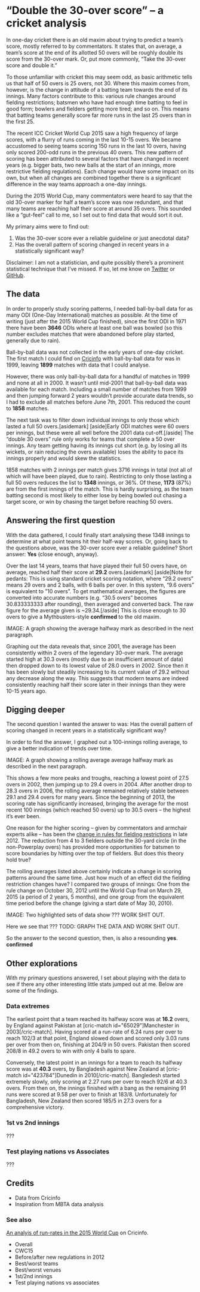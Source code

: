 “Double the 30-over score” – a cricket analysis
=============================

In one-day cricket there is an old maxim about trying to predict a team’s score, mostly referred to by commentators. It states that, on average, a team’s score at the end of its allotted 50 overs will be roughly double its score from the 30-over mark. Or, put more commonly, “Take the 30-over score and double it.”

To those unfamiliar with cricket this may seem odd, as basic arithmetic tells us that half of 50 overs is 25 overs, not 30. Where this maxim comes from, however, is the change in attitude of a batting team towards the end of its innings. Many factors contribute to this: various rule changes around fielding restrictions; batsmen who have had enough time batting to feel in good form; bowlers and fielders getting more tired; and so on. This means that batting teams generally score far more runs in the last 25 overs than in the first 25.

The recent ICC Cricket World Cup 2015 saw a high frequency of large scores, with a flurry of runs coming in the last 10-15 overs. We became accustomed to seeing teams scoring 150 runs in the last 10 overs, having only scored 200-odd runs in the previous 40 overs. This new pattern of scoring has been attributed to several factors that have changed in recent years (e.g. bigger bats, two new balls at the start of an innings, more restrictive fielding regulations). Each change would have some impact on its own, but when all changes are combined together there is a significant difference in the way teams approach a one-day innings.

During the 2015 World Cup, many commentators were heard to say that the old 30-over marker for half a team’s score was now redundant, and that many teams are reaching half their score at around 35 overs. This sounded like a “gut-feel” call to me, so I set out to find data that would sort it out.

My primary aims were to find out:

1. Was the 30-over score ever a reliable guideline or just anecdotal data?
2. Has the overall pattern of scoring changed in recent years in a statistically significant way?

Disclaimer: I am not a statistician, and quite possibly there’s a prominent statistical technique that I’ve missed. If so, let me know on [Twitter](https://twitter.com/iamnotyourbroom) or [GitHub](https://github.com/gilmoreorless/double-30-overs/issues).



The data
-----------------------------

In order to properly study scoring patterns, I needed ball-by-ball data for as many ODI (One-Day International) matches as possible. At the time of writing (just after the 2015 World Cup finished), since the first ODI in 1971 there have been **3646** ODIs where at least one ball was bowled (so this number excludes matches that were abandoned before play started, generally due to rain).

Ball-by-ball data was not collected in the early years of one-day cricket. The first match I could find on [Cricinfo](http://www.espncricinfo.com/) with ball-by-ball data for was in 1999, leaving **1899** matches with data that I could analyse.

However, there was only ball-by-ball data for a handful of matches in 1999 and none at all in 2000. It wasn’t until mid-2001 that ball-by-ball data was available for each match. Including a small number of matches from 1999 and then jumping forward 2 years wouldn’t provide accurate data trends, so I had to exclude all matches before June 7th, 2001. This reduced the count to **1858** matches.

The next task was to filter down individual innings to only those which lasted a full 50 overs.[asidemark] [aside]Early ODI matches were 60 overs per innings, but these were all well before the 2001 data cut-off.[/aside] The “double 30 overs” rule only works for teams that complete a 50 over innings. Any team getting having its innings cut short (e.g. by losing all its wickets, or rain reducing the overs available) loses the ability to pace its innings properly and would skew the statistics.

1858 matches with 2 innings per match gives 3716 innings in total (not all of which will have been played, due to rain). Restricting to only those lasting a full 50 overs reduces the list to **1348** innings, or 36%. Of these, **1173** (87%) are from the first innings of the match. This is hardly surprising, as the team batting second is most likely to either lose by being bowled out chasing a target score, or win by chasing the target before reaching 50 overs.



Answering the first question
-----------------------------

With the data gathered, I could finally start analysing these 1348 innings to determine at what point teams hit their half-way scores. Or, going back to the questions above, was the 30-over score ever a reliable guideline? Short answer: **Yes** (close enough, anyway).

Over the last 14 years, teams that have played their full 50 overs have, on average, reached half their score at **29.2** overs.[asidemark] [aside]Note for pedants: This is using standard cricket scoring notation, where “29.2 overs” means 29 overs and 2 balls, with 6 balls per over. In this system, “9.6 overs” is equivalent to ”10 overs”. To get mathematical averages, the figures are converted into accurate numbers (e.g. “30.5 overs” becomes 30.833333333 after rounding), then averaged and converted back. The raw figure for the average given is ~29.34.[/aside] This is close enough to 30 overs to give a Mythbusters-style <strong class="mythbusters-confirmed">confirmed</strong> to the old maxim.

<odi-graph>IMAGE: A graph showing the average halfway mark as described in the next paragraph.</odi-graph>

Graphing out the data reveals that, since 2001, the average has been consistently within 2 overs of the legendary 30-over mark. The average started high at 30.3 overs (mostly due to an insufficient amount of data) then dropped down to its lowest value of 28.0 overs in 2002. Since then it has been slowly but steadily increasing to its current value of 29.2 without any decrease along the way. This suggests that modern teams are indeed consistently reaching half their score later in their innings than they were 10-15 years ago.



Digging deeper
-----------------------------

The second question I wanted the answer to was: Has the overall pattern of scoring changed in recent years in a statistically significant way?

In order to find the answer, I graphed out a 100-innings rolling average, to give a better indication of trends over time.

<odi-graph rolling-avg="true" innings-points="false">IMAGE: A graph showing a rolling average average halfway mark as described in the next paragraph.</odi-graph>

This shows a few more peaks and troughs, reaching a lowest point of 27.5 overs in 2002, then jumping up to 29.4 overs in 2004. After another drop to 28.3 overs in 2006, the rolling average remained relatively stable between 29.1 and 29.4 overs for many years. Since the beginning of 2013, the scoring rate has significantly increased, bringing the average for the most recent 100 innings (which reached 50 overs) up to 30.5 overs – the highest it’s ever been.

One reason for the higher scoring – given by commentators and armchair experts alike – has been the [change in rules for fielding restrictions](http://www.espncricinfo.com/ci-icc/content/story/588728.html) in late 2012. The reduction from 4 to 3 fielders outside the 30-yard circle (in the non-Powerplay overs) has provided more opportunities for batsmen to score boundaries by hitting over the top of fielders. But does this theory hold true?

The rolling averages listed above certainly indicate a change in scoring patterns around the same time. Just how much of an effect did the fielding restriction changes have? I compared two groups of innings: One from the rule change on October 30, 2012 until the World Cup final on March 29, 2015 (a period of 2 years, 5 months), and one group from the equivalent time period before the change (giving a start date of May 30, 2010).

<odi-graph
    rolling-avg="true"
    date-start="2010-05-30"
    date-end="2015-03-29"
    highlight="
        Before restriction changes:2010-05-30,2012-10-29;
        After restriction changes:2012-10-30,2015-03-29">
IMAGE: Two highlighted sets of data show ??? WORK SHIT OUT.</odi-graph>

Here we see that ??? TODO: GRAPH THE DATA AND WORK SHIT OUT.

So the answer to the second question, then, is also a resounding **yes**. <strong class="mythbusters-confirmed">confirmed</strong>



Other explorations
-----------------------------

With my primary questions answered, I set about playing with the data to see if there any other interesting little stats jumped out at me. Below are some of the findings.


### Data extremes

The earliest point that a team reached its halfway score was at **16.2** overs, by England against Pakistan at [cric-match id="65029"]Manchester in 2003[/cric-match]. Having scored at a run-rate of 6.24 runs per over to reach 102/3 at that point, England slowed down and scored only 3.03 runs per over from then on, finishing at 204/9 in 50 overs. Pakistan then scored 208/8 in 49.2 overs to win with only 4 balls to spare.

Conversely, the latest point in an innings for a team to reach its halfway score was at **40.3** overs, by Bangladesh against New Zealand at [cric-match id="423784"]Dunedin in 2010[/cric-match]. Bangledesh started extremely slowly, only scoring at 2.27 runs per over to reach 92/6 at 40.3 overs. From then on, the innings finished with a bang as the remaining 91 runs were scored at 9.58 per over to finish at 183/8. Unfortunately for Bangladesh, New Zealand then scored 185/5 in 27.3 overs for a comprehensive victory.


### 1st vs 2nd innings

???


### Test playing nations vs Associates

???



Credits
-----------------------------

* Data from Cricinfo
* Inspiration from MBTA data analysis

### See also

[An analyis of run-rates in the 2015 World Cup](http://www.espncricinfo.com/magazine/content/story/858093.html) on Cricinfo.



* Overall
* CWC15
* Before/after new regulations in 2012
* Best/worst teams
* Best/worst venues
* 1st/2nd innings
* Test playing nations vs associates

